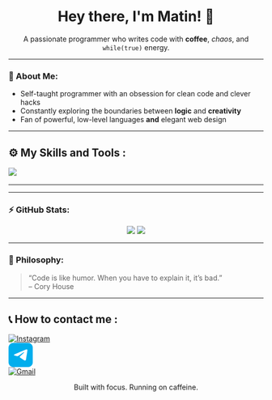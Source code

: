 <h1 align="center">Hey there, I'm Matin! 👋</h1>

<p align="center">
  A passionate programmer who writes code with <strong>coffee</strong>, <em>chaos</em>, and <code>while(true)</code> energy.
</p>

---

### 🧠 About Me:
- Self-taught programmer with an obsession for clean code and clever hacks  
- Constantly exploring the boundaries between **logic** and **creativity**  
- Fan of powerful, low-level languages **and** elegant web design  

---

<h2>⚙️ My Skills and Tools :</h2>

<img src="https://skillicons.dev/icons?i=python,c,cpp,java,bash,arduino,androidstudio,html,css,js,php,vscode&perline=6" />

<hr />

---

### ⚡ GitHub Stats:
<p align="center">
  <img src="https://github-readme-stats.vercel.app/api?username=matinhajiseftjani400&show_icons=true&theme=radical" width="49%" />
  <img src="https://github-readme-stats.vercel.app/api/top-langs/?username=matinhajiseftjani400&layout=compact&theme=radical" width="49%" />
</p>

---

### 📜 Philosophy:
> “Code is like humor. When you have to explain it, it’s bad.”  
> – Cory House

---

<h2>📞 How to contact me :</h2>

<a href="https://www.instagram.com/matinhajiseftjani400" target="_blank"><img src="https://skillicons.dev/icons?i=instagram" alt="Instagram" /></a>
<a href="https://t.me/matinhajiseftjani400" target="_blank" style="display: block; width: 48px; height: 48px;"><img src="./Images/telegram.png" alt="Telegram" /></a>
<a href="mailto:m.matin.hajiseftjani@gmail.com" target="_blank"><img src="https://skillicons.dev/icons?i=gmail" alt="Gmail" /></a>

<p align="center">
  Built with focus. Running on caffeine.
</p>
